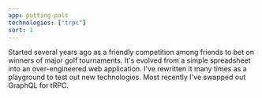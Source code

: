 ```yaml
---
app: putting-pals
technologies: ["trpc"]
sort: 1
---
```


Started several years ago as a friendly competition among friends to bet on winners of major golf tournaments. It's evolved from a simple spreadsheet into an over-engineered web application. I've rewritten it many times as a playground to test out new technologies. Most recently I've swapped out GraphQL for tRPC.
